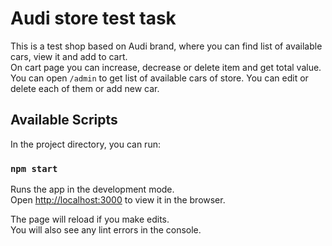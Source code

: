 # Audi store test task

This is a test shop based on Audi brand, where you can find list of available cars, view it and add to cart.\
On cart page you can increase, decrease or delete item and get total value.\
You can open `/admin` to get list of available cars of store. You can edit or delete each of them or add new car.

## Available Scripts

In the project directory, you can run:

### `npm start`

Runs the app in the development mode.\
Open [http://localhost:3000](http://localhost:3000) to view it in the browser.

The page will reload if you make edits.\
You will also see any lint errors in the console.
